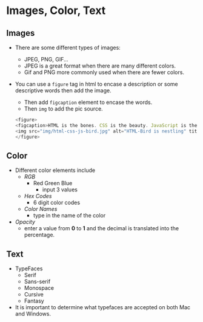 # Images, Color, Text

## Images

- There are some different types of images:
  - JPEG, PNG, GIF...
  - JPEG is a great format when there are many different colors.
  - Gif and PNG more commonly used when there are fewer colors.
- You can use a `figure` tag in html to encase a description or some descriptive words then add the image.

  - Then add `figcaption` element to encase the words.
  - Then `img` to add the pic source.

  ```js
  <figure>
  <figcaption>HTML is the bones. CSS is the beauty. JavaScript is the ACTION!</figcaption>
  <img src="img/html-css-js-bird.jpg" alt="HTML-Bird is nestling" title="HTML CSS JS Birds">
  </figure>
  ```

## Color

- Different color elements include
  - _RGB_
    - Red Green Blue
      - input 3 values
  - _Hex Codes_
    - 6 digit color codes
  - _Color Names_
    - type in the name of the color
- _Opacity_
  - enter a value from **0** to **1** and the decimal is translated into the percentage.

## Text

- TypeFaces
  - Serif
  - Sans-serif
  - Monospace
  - Cursive
  - Fantasy
- It is important to determine what typefaces are accepted on both Mac and Windows.

